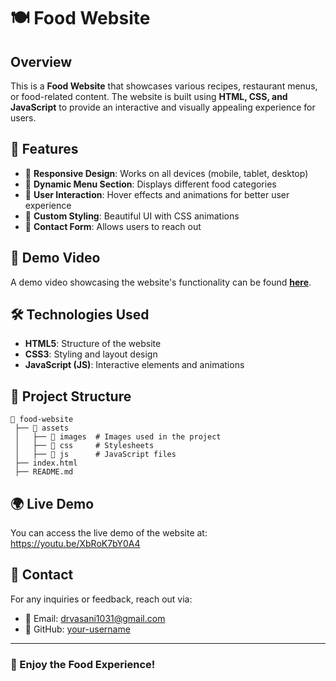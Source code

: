 # 🍽️ Food Website

## Overview
This is a **Food Website** that showcases various recipes, restaurant menus, or food-related content. The website is built using **HTML, CSS, and JavaScript** to provide an interactive and visually appealing experience for users.

## 🌟 Features
- 🍕 **Responsive Design**: Works on all devices (mobile, tablet, desktop)
- 🍜 **Dynamic Menu Section**: Displays different food categories
- 🍰 **User Interaction**: Hover effects and animations for better user experience
- 🍣 **Custom Styling**: Beautiful UI with CSS animations
- 🍔 **Contact Form**: Allows users to reach out

## 📸 Demo Video
A demo video showcasing the website's functionality can be found **[here](<insert-link-if-uploaded-online>)**.

## 🛠️ Technologies Used
- **HTML5**: Structure of the website
- **CSS3**: Styling and layout design
- **JavaScript (JS)**: Interactive elements and animations




## 📂 Project Structure
```
📁 food-website
 ├── 📂 assets
 │   ├── 📂 images  # Images used in the project
 │   ├── 📂 css     # Stylesheets
 │   ├── 📂 js      # JavaScript files
 ├── index.html
 ├── README.md
```

## 🌍 Live Demo
You can access the live demo of the website at:
https://youtu.be/XbRoK7bY0A4

## 📧 Contact
For any inquiries or feedback, reach out via:
- 📩 Email: drvasani1031@gmail.com
- 🔗 GitHub: [your-username](https://github.com/dhruvvasani1234)

---
### 🎉 Enjoy the Food Experience!
